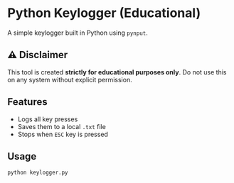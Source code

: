 # Python Keylogger (Educational)

A simple keylogger built in Python using `pynput`.

## ⚠️ Disclaimer

This tool is created **strictly for educational purposes only**. Do not use this on any system without explicit permission.

## Features

- Logs all key presses
- Saves them to a local `.txt` file
- Stops when `ESC` key is pressed

## Usage

```
python keylogger.py
